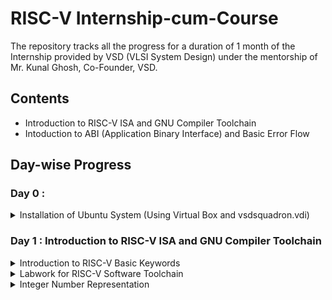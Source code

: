 # RISC-V Internship-cum-Course

The repository tracks all the progress for a duration of 1 month of the Internship provided by VSD (VLSI System Design) under the mentorship of Mr. Kunal Ghosh, Co-Founder, VSD.

## Contents 
- Introduction to RISC-V ISA and GNU Compiler Toolchain
- Intoduction to ABI (Application Binary Interface) and Basic Error Flow
## Day-wise Progress

### Day 0 : 
<details>
<summary>Installation of Ubuntu System (Using Virtual Box and vsdsquadron.vdi)</summary>
  -> Steps to install the System

1. Download the vsdsquadron file from the given link.
2. Next download the Virtual Box from the website and install the Virtual Box.
3. Setup the virtual Machine
4. While on the wizard of "Selecting Virtual Disk", select the location of the downloaded vsdsquadron.vdi file.
5. Finally provide the required space and processor value and finish the setup.
6. Run the Virtual Machine.

![Screenshot 2023-12-28 121708](https://github.com/madhavasawa/somaiya-riscv/assets/154996436/0d911aa5-f855-466f-9253-9802be61d2c1)
</details>

### Day 1 : Introduction to RISC-V ISA and GNU Compiler Toolchain
<details>
<summary> Introduction to RISC-V Basic Keywords </summary>
-> The RISC-V ISA (Instruction Set Architecture) stands out for its simplicity, with fixed-length instructions and a clean design. This simplicity aids in ease of understanding, implementation, and optimization. RISC-V's open-source nature enables a collaborative community, leading to continuous refinement, standardization, and the development of a rich software ecosystem. This openness empowers engineers to tailor processors to specific needs, from embedded systems to high-performance computing. Its royalty-free model fosters widespread adoption, making RISC-V a compelling choice for both academia and industry.

  The different instructions included in RISC-V are listed below:
  
1. Pseudo instructions - For e.g- mv,li,ret etc
2. Base integer instruction (RV64I, RV32I)-For e.g-lui,addi etc
3. Multiply extension (RV64M) -For e.g- mulw,divw etc
4. Single and double floating point instruction (RV64F, RV64D) -For e.g- flw,fadd etc
5. Application binary instruction
6. Memory allocation and stack pointer
</details>

<details> 
<summary> Labwork for RISC-V Software Toolchain</summary>
-> To start with, we first try the basic C-Program to find the sum of numbers from 1 to n
The code for the same is :
  
```
#include <stdio.h>
int main () {
	int i,sum = 0, n = 10;
	for (i = 1; i <=n; ++i) {
		sum += i;
	}
	printf("The sum of the number from 1 to %d is %d\n", n,sum);
	return 0;
	}
```
- To compile the above program, use the following command :
  ```
  gcc sum1ton.c
  ```
- Next, using the command below, we can get the output :
  ```
  ./a.out
  ```

  - The output of the above program is given below :
    ![Lab 1 0](https://github.com/madhavasawa/somaiya-riscv/assets/154996436/fc0d636d-f9cc-4f7f-9607-6a0a3afe4cb8)

-> Now in the case of RISC-V GNU , the following commands are executed :
- To use RISC-V gcc compiler, type
  ```
  riscv64-unknown-elf-gcc  -o <object filename.o> <filename.c>
  ```
- To List the details of a file, type
  ```
  riscv64-unknown-elf-gcc  -o <object filename.o> <filename.c>
  ```
- To deassemble the object file, type
  ```
  riscv64-unknown-elf-objdump <object file> -d <object filename.o>
  ```
- To highlight the main function
  ```
  riscv64-unknown-elf-objdump <object file> -d <object filename.o> | less
  ```
  ```
  /main
  n
  ```
  - The output for the above commands is give below (with total no of instructions)
  ![No of instr](https://github.com/madhavasawa/somaiya-riscv/assets/154996436/69f3563d-49d4-4e6c-bd8c-7b1e28172862)

</details>

<details> 
<summary> Integer Number Representation </summary>
- 64-bit Number System for Unsigned Numbers
	
![positive nos](https://github.com/madhavasawa/somaiya-riscv/assets/154996436/3b8a5c06-ad1e-4eea-b9ce-3dcc00a36c64)

- 64-bit Number System for Signed Numbers
   
![all nos](https://github.com/madhavasawa/somaiya-riscv/assets/154996436/7c44e57b-08ee-4f4f-a98b-0714ca3f5995)


</details>
